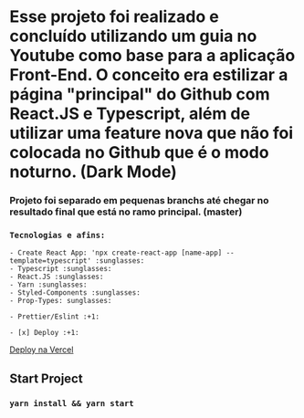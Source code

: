 # Esse projeto foi realizado e concluído utilizando um guia no Youtube como base para a aplicação Front-End. O conceito era estilizar a página "principal" do Github com **React.JS e Typescript**, além de utilizar uma feature nova que não foi colocada no Github que é o modo noturno. (Dark Mode)

### Projeto foi separado em pequenas branchs até chegar no resultado final que está no ramo principal. (master)

### `Tecnologias e afins:`
```
- Create React App: 'npx create-react-app [name-app] --template=typescript' :sunglasses:
- Typescript :sunglasses:
- React.JS :sunglasses:
- Yarn :sunglasses:
- Styled-Components :sunglasses:
- Prop-Types: sunglasses:

- Prettier/Eslint :+1:

- [x] Deploy :+1:

```


[Deploy na Vercel](https://ui-clone-github.vercel.app/)


## Start Project

### `yarn install && yarn start`